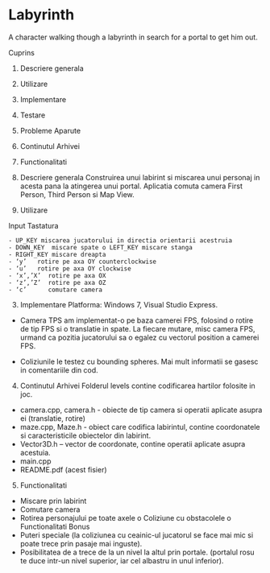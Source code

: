 Labyrinth
=========

A character walking though a labyrinth in search for a portal to get him out.

Cuprins 
1. Descriere generala 
2. Utilizare 
3. Implementare 
4. Testare 
5. Probleme Aparute 
6. Continutul Arhivei 
7. Functionalitati 

 
1. Descriere generala
Construirea unui labirint si miscarea unui personaj in acesta pana la atingerea unui portal. Aplicatia 
comuta camera First Person, Third Person si Map View.
 
2. Utilizare 

Input Tastatura 

	- UP_KEY miscarea jucatorului in directia orientarii acestruia 
	- DOWN_KEY  miscare spate o LEFT_KEY miscare stanga 
	- RIGHT_KEY miscare dreapta 
	- ‘y’   rotire pe axa OY counterclockwise 
	- ‘u’   rotire pe axa OY clockwise 
	- ‘x’,’X’  rotire pe axa OX 
	- ‘z’,’Z’  rotire pe axa OZ 
	- ‘c’      comutare camera 
 
3. Implementare 
Platforma: Windows 7, Visual Studio Express. 

- Camera TPS am implementat-o pe baza camerei FPS, folosind o rotire de tip FPS si o translatie in spate. 
La fiecare mutare, misc camera FPS, urmand ca pozitia jucatorului sa o egalez cu vectorul position a camerei FPS. 

- Coliziunile le testez cu bounding spheres. 
Mai mult informatii se gasesc in comentariile din cod.

 
4. Continutul Arhivei 
Folderul levels contine codificarea hartilor folosite in joc.  
  - camera.cpp, camera.h - obiecte de tip camera si operatii aplicate asupra ei (translatie,  rotire)   
  - maze.cpp, Maze.h - obiect care codifica labirintul, contine coordonatele si caracteristicile obiectelor din labirint. 
  - Vector3D.h – vector de coordonate, contine operatii aplicate asupra acestuia. 
  - main.cpp 
  - README.pdf (acest fisier)  


5. Functionalitati 
  - Miscare prin labirint 
  - Comutare camera 
  - Rotirea personajului pe toate axele o Coliziune cu obstacolele o Functionalitati Bonus  
  - Puteri speciale (la coliziunea cu ceainic-ul jucatorul se face mai mic si poate trece prin pasaje mai inguste). 
  - Posibilitatea de a trece de la un nivel la altul prin portale. (portalul rosu te duce intr-un nivel superior, iar 
    cel albastru in unul inferior).   
